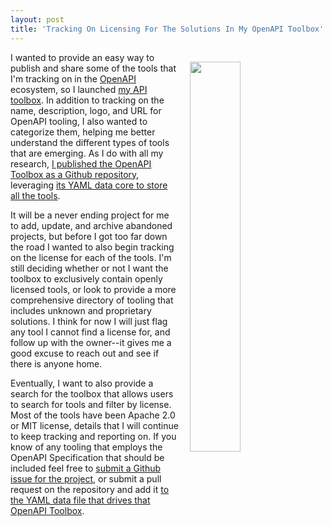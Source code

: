 ```yaml
---
layout: post
title: 'Tracking On Licensing For The Solutions In My OpenAPI Toolbox'
---
```

<p><img style="padding: 15px;" src="http://kinlane-productions.s3.amazonaws.com/api_evangelist_site/blog/screen_shot_2017_03_12_at_11.20.06_pm.png" alt="" width="40%" align="right" /></p>
<p>I wanted to provide an easy way to publish and share some of the tools that I'm tracking on in the <a href="http://openapis.org">OpenAPI</a> ecosystem, so I launched <a href="http://openapi.toolbox.apievangelist.com/">my API toolbox</a>. In addition to tracking on the name, description, logo, and URL for OpenAPI tooling, I also wanted to categorize them, helping me better understand the different types of tools that are emerging. As I do with all my research, <a href="https://github.com/kinlane/openapi-toolbox">I published the OpenAPI Toolbox as a Github repository</a>, leveraging <a href="https://github.com/kinlane/openapi-toolbox/blob/master/_data/tools.yaml">its YAML data core to store all the tools</a>.&nbsp;</p>
<p>It will be a never ending project for me to add, update, and archive abandoned projects, but before I got too far down the road I wanted to also begin tracking on the license for each of the tools. I'm still deciding whether or not I want the toolbox to exclusively contain openly licensed tools, or look to provide a more comprehensive directory of tooling that includes unknown and proprietary solutions. I think for now I will just flag any tool I cannot find a license for, and follow up with the owner--it gives me a good excuse to reach out and see if there is anyone home.</p>
<p>Eventually, I want to also provide a search for the toolbox that allows users to search for tools&nbsp;and filter by license. Most of the tools have been Apache 2.0 or MIT license, details that I will continue to keep tracking and reporting on. If you know of any tooling that employs the OpenAPI Specification that should be included feel free to <a href="https://github.com/kinlane/openapi-toolbox/issues">submit a Github issue for the project</a>, or submit a pull request on the repository and add it <a href="https://github.com/kinlane/openapi-toolbox/blob/master/_data/tools.yaml">to the YAML data file that drives that OpenAPI Toolbox</a>.</p>